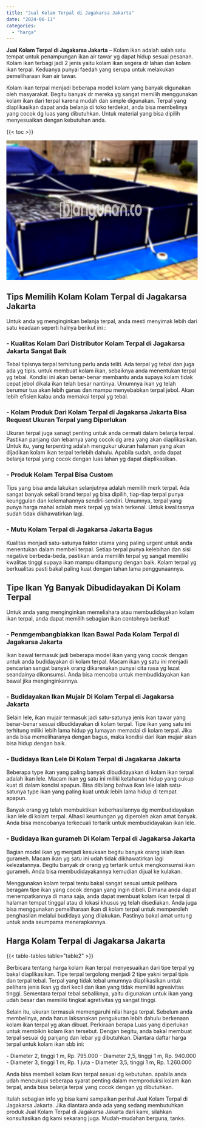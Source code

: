 ```yaml
---
title: "Jual Kolam Terpal di Jagakarsa Jakarta"
date: "2024-06-11"
categories: 
  - "harga"
---
```


**Jual Kolam Terpal di Jagakarsa Jakarta** – Kolam ikan adalah salah satu tempat untuk penampungan ikan air tawar yg dapat hidup sesuai pesanan. Kolam ikan terbagi jadi 2 jenis yaitu kolam ikan segera dr lahan dan kolam ikan terpal. Keduanya punyai faedah yang serupa untuk melakukan pemeliharaan ikan air tawar.

Kolam ikan terpal menjadi beberapa model kolam yang banyak digunakan oleh masyarakat. Begitu banyak dr mereka yg sangat memilih menggunakan kolam ikan dari terpal karena mudah dan simple digunakan. Terpal yang diaplikasikan dapat anda belanja di toko terdekat, anda bisa membelinya yang cocok dg luas yang dibutuhkan. Untuk material yang bisa dipilih menyesuaikan dengan kebutuhan anda.

{{< toc >}}

![Jual Kolam Terpal di Jagakarsa Jakarta](/images/jual-kolam-terpal-48.png)

## Tips Memilih Kolam Kolam Terpal di Jagakarsa Jakarta

Untuk anda yg menginginkan belanja terpal, anda mesti menyimak lebih dari satu keadaan seperti halnya berikut ini :

### \- Kualitas Kolam Dari Distributor Kolam Terpal di Jagakarsa Jakarta Sangat Baik

Tebal tipisnya terpal terhitung perlu anda teliti. Ada terpal yg tebal dan juga ada yg tipis. untuk membuat kolam ikan, sebaiknya anda menentukan terpal yg tebal. Kondisi ini akan benar-benar membantu anda supaya kolam tidak cepat jebol dikala ikan telah besar nantinya. Umumnya ikan yg telah berumur tua akan lebih ganas dan mampu menyebabkan terpal jebol. Akan lebih efisien kalau anda memakai terpal yg tebal.

### \- Kolam Produk Dari Kolam Terpal di Jagakarsa Jakarta Bisa Request Ukuran Terpal yang Diperlukan

Ukuran terpal juga sanagt penting untuk anda cermati dalam belanja terpal. Pastikan panjang dan lebarnya yang cocok dg area yang akan diaplikasikan. Untuk itu, yang terpenting adalah mengukur ukuran halaman yang akan dijadikan kolam ikan terpal terlebih dahulu. Apabila sudah, anda dapat belanja terpal yang cocok dengan luas lahan yg dapat diaplikasikan.

### \- Produk Kolam Terpal Bisa Custom

Tips yang bisa anda lakukan selanjutnya adalah memilih merk terpal. Ada sangat banyak sekali brand terpal yg bisa dipilih, tiap-tiap terpal punya keunggulan dan kelemahannya sendiri-sendiri. Umumnya, terpal yang punya harga mahal adalah merk terpal yg telah terkenal. Untuk kwalitasnya sudah tidak dikhawatirkan lagi.

### \- Mutu Kolam Terpal di Jagakarsa Jakarta Bagus

Kualitas menjadi satu-satunya faktor utama yang paling urgent untuk anda menentukan dalam membeli terpal. Setiap terpal punya kelebihan dan sisi negative berbeda-beda, pastikan anda memilih terpal yg sangat memiliki kwalitas tinggi supaya ikan mampu ditampung dengan baik. Kolam terpal yg berkualitas pasti bakal paling kuat dengan tahan lama penggunaannya.

## Tipe Ikan Yg Banyak Dibudidayakan Di Kolam Terpal

Untuk anda yang menginginkan memeliahara atau membudidayakan kolam ikan terpal, anda dapat memilih sebagian ikan contohnya berikut!

### \- Penmgembangbiakkan Ikan Bawal Pada Kolam Terpal di Jagakarsa Jakarta

Ikan bawal termasuk jadi beberapa model ikan yang yang cocok dengan untuk anda budidayakan di kolam terpal. Macam ikan yg satu ini menjadi pencarian sangat banyak orang dikarenakan punyai cita rasa yg lezat seandainya dikonsumsi. Anda bisa mencoba untuk membudidayakan kan bawal jika menginginkannya.

### \- Budidayakan Ikan Mujair Di Kolam Terpal di Jagakarsa Jakarta

Selain lele, ikan mujair termasuk jadi satu-satunya jenis ikan tawar yang benar-benar sesuai dibudidayakan di kolam terpal. Tipe ikan yang satu ini terhitung miliki lebih lama hidup yg lumayan memadai di kolam terpal. Jika anda bisa memeliharanya dengan bagus, maka kondisi dari ikan mujair akan bisa hidup dengan baik.

### \- Budidaya Ikan Lele Di Kolam Terpal di Jagakarsa Jakarta

Beberapa type ikan yang paling banyak dibudidayakan di kolam ikan terpal adalah ikan lele. Macam ikan yg satu ini miliki ketahanan hidup yang cukup kuat di dalam kondisi apapun. Bisa dibilang bahwa ikan lele ialah satu-satunya type ikan yang paling kuat untuk lebih lama hidup di tempat apapun.

Banyak orang yg telah membuktikan keberhasilannya dg membudidayakan ikan lele di kolam terpal. Alhasil keuntungan yg diperoleh akan amat banyak. Anda bisa mencobanya terkecuali tertarik untuk membudidayakan ikan lele.

### \- Budidaya Ikan gurameh Di Kolam Terpal di Jagakarsa Jakarta

Bagian model ikan yg menjadi kesukaan begitu banyak orang ialah ikan gurameh. Macam ikan yg satu ini udah tidak dikhawatirkan lagi kelezatannya. Begitu banyak dr orang yg tertarik untuk mengkonsumsi ikan gurameh. Anda bisa membudidayakannya kemudian dijual ke kulakan.

Menggunakan kolam terpal tentu bakal sangat sesuai untuk pelihara beragam tipe ikan yang cocok dengan yang ingin dibeli. Dimana anda dapat menempatkannya di mana saja, anda dapat membuat kolam ikan terpal di halaman tempat tinggal atau di lokasi khusus yg telah disediakan. Anda juga bisa menggunakan pemeliharaan ikan di kolam terpal untuk memperoleh penghasilan melalui budidaya yang dilakukan. Pastinya bakal amat untung untuk anda seumpama menerapkannya.

## Harga Kolam Terpal di Jagakarsa Jakarta

{{< table-tables table="table2" >}}

Berbicara tentang harga kolam ikan terpal menyesuaikan dari tipe terpal yg bakal diaplikasikan. Tipe terpal tergolong menjadi 2 tipe yakni terpal tipis dan terpal tebal. Terpal yang tidak tebal umumnya diaplikasikan untuk pelihara jenis ikan yg dari kecil dan ikan yang tidak memiliki agresivitas tinggi. Sementara terpal tebal sebaliknya, yaitu digunakan untuk ikan yang udah besar dan memiliki tingkat agretivitas yg sangat tinggi.

Selain itu, ukuran termasuk memengaruhi nilai harga terpal. Sebelum anda membelinya, anda harus laksanakan pengukuran lebih dahulu berkenaan kolam ikan terpal yg akan dibuat. Perkiraan berapa Luas yang diperlukan untuk membikin kolam ikan tersebut. Dengan begitu, anda bakal membuat terpal sesuai dg panjang dan lebar yg dibutuhkan. Diantara daftar harga terpal untuk kolam ikan sbb ini:

\- Diameter 2, tinggi 1 m, Rp. 795.000 - Diameter 2,5, tinggi 1 m, Rp. 940.000 - Diameter 3, tinggi 1 m, Rp. 1 juta - Diameter 3,5, tinggi 1 m, Rp. 1.260.000

Anda bisa membeli kolam ikan terpal sesuai dg kebutuhan. apabila anda udah mencukupi seberapa syarat penting dalam memproduksi kolam ikan terpal, anda bisa belanja terpal yang cocok dengan yg dibutuhkan.

Itulah sebagian info yg bisa kami sampaikan perihal Jual Kolam Terpal di Jagakarsa Jakarta. Jika diantara anda ada yang sedang membutuhkan produk Jual Kolam Terpal di Jagakarsa Jakarta dari kami, silahkan konsultasikan dg kami sekarang juga. Mudah-mudahan berguna, tanks.
